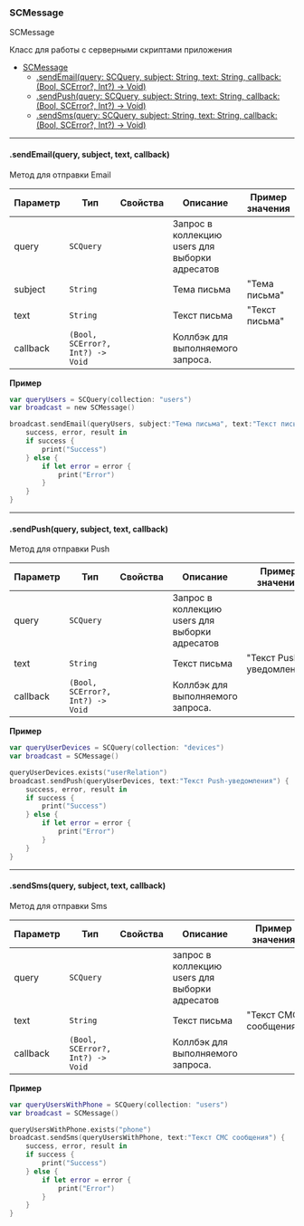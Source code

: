 <a name="SCMessage"></a>

### SCMessage

SCMessage

Класс для работы с серверными скриптами приложения

* [SCMessage](#SCMessage)
    * [.sendEmail(query: SCQuery, subject: String, text: String, callback: (Bool, SCError?, Int?) -> Void)](#SCMessage+sendEmail)
    * [.sendPush(query: SCQuery, subject: String, text: String, callback: (Bool, SCError?, Int?) -> Void)](#SCScript+sendPush)
    * [.sendSms(query: SCQuery, subject: String, text: String, callback: (Bool, SCError?, Int?) -> Void)](#SCScript+sendSms)

----------------------------------------------------------------------------------------------
<a name="SCMessage+sendEmail"></a>
#### .sendEmail(query, subject, text, callback)
Метод для отправки Email
 
| Параметр | Тип | Свойства | Описание | Пример значения |
| --- | --- | --- | --- | --- |
| query    | <code>SCQuery</code>                        |              | Запрос в коллекцию users для выборки адресатов |                        | 
| subject  | <code>String</code>                         |              | Тема письма                                    | "Тема письма"          |
| text     | <code>String</code>                         |              | Текст письма                                   | "Текст письма"         |
| callback | <code>(Bool, SCError?, Int?) -> Void</code> |              | Коллбэк для выполняемого запроса.              |                        |

**Пример**   
```SWIFT
var queryUsers = SCQuery(collection: "users")
var broadcast = new SCMessage()

broadcast.sendEmail(queryUsers, subject:"Тема письма", text:"Текст письма") {
    success, error, result in
    if success {
        print("Success")
    } else {
        if let error = error {
            print("Error")
        }
    }
}

```

----------------------------------------------------------------------------------------------
<a name="SCMessage+sendPush"></a>
#### .sendPush(query, subject, text, callback)
Метод для отправки Push
 

| Параметр | Тип | Свойства | Описание | Пример значения |
| --- | --- | --- | --- | --- |
| query    | <code>SCQuery</code>                        |              | Запрос в коллекцию users для выборки адресатов |                        | 
| text     | <code>String</code>                         |              | Текст письма                                   | "Текст Push-уведомления"         |
| callback | <code>(Bool, SCError?, Int?) -> Void</code> |              | Коллбэк для выполняемого запроса.              |                        |

**Пример**   
```SWIFT
var queryUserDevices = SCQuery(collection: "devices")
var broadcast = SCMessage()

queryUserDevices.exists("userRelation")
broadcast.sendPush(queryUserDevices, text:"Текст Push-уведомления") {
    success, error, result in
    if success {
        print("Success")
    } else {
        if let error = error {
            print("Error")
        }
    }
}
```
----------------------------------------------------------------------------------------------
<a name="SCMessage+sendSms"></a>
#### .sendSms(query, subject, text, callback)
Метод для отправки Sms
 

| Параметр | Тип | Свойства | Описание | Пример значения |
| --- | --- | --- | --- | --- |
| query    | <code>SCQuery</code>                        |              | запрос в коллекцию users для выборки адресатов |                        | 
| text     | <code>String</code>                         |              | Текст письма                                   | "Текст СМС сообщения"         |
| callback | <code>(Bool, SCError?, Int?) -> Void</code> |              | Коллбэк для выполняемого запроса.              |                        |

**Пример**   
```SWIFT
var queryUsersWithPhone = SCQuery(collection: "users")
var broadcast = SCMessage()

queryUsersWithPhone.exists("phone")
broadcast.sendSms(queryUsersWithPhone, text:"Текст СМС сообщения") {
    success, error, result in
    if success {
        print("Success")
    } else {
        if let error = error {
            print("Error")
        }
    }
}
```

